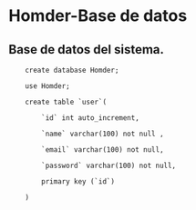 # Homder-Base de datos
Base de datos del sistema.
-------------------------------------------------------------------
```MySql
    create database Homder;

    use Homder;

    create table `user`(

        `id` int auto_increment,

        `name` varchar(100) not null ,

        `email` varchar(100) not null,

        `password` varchar(100) not null,

        primary key (`id`)

    )
```
